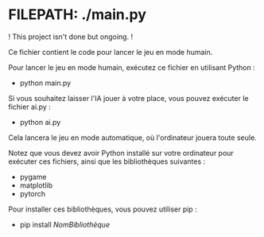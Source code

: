 # FILEPATH: ./main.py

! This project isn't done but ongoing. !

Ce fichier contient le code pour lancer le jeu en mode humain.

Pour lancer le jeu en mode humain, exécutez ce fichier en utilisant Python :

- python main.py

Si vous souhaitez laisser l'IA jouer à votre place, vous pouvez exécuter le fichier ai.py :

- python ai.py

Cela lancera le jeu en mode automatique, où l'ordinateur jouera toute seule.

Notez que vous devez avoir Python installé sur votre ordinateur pour exécuter ces fichiers, ainsi que les bibliothèques suivantes :

- pygame
- matplotlib
- pytorch

Pour installer ces bibliothèques, vous pouvez utiliser pip :

- pip install _NomBibliothèque_
